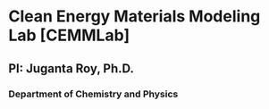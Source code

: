 # Clean Energy Materials Modeling Lab [CEMMLab]
## PI: Juganta Roy, Ph.D.
### Department of Chemistry and Physics

